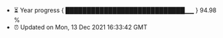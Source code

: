 - ⏳ Year progress { ████████████████████████████▁▁ } 94.98 %
- ⏰ Updated on Mon, 13 Dec 2021 16:33:42 GMT

